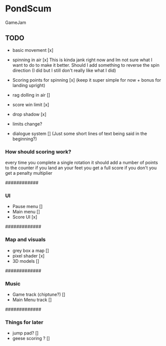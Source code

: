 # PondScum
 GameJam

## TODO
- basic movement [x]
- spinning in air [x]
       This is kinda jank right now and Im not sure what I want to do to make it better. Should I add something to reverse the spin direction (I did but I still don't really like what I did)
- Scoring points for spinning [x] (keep it super simple for now + bonus for landing upright)
- rag dolling in air []

- score win limit [x]
- drop shadow [x]
- limits change?
- dialogue system [] (Just some short lines of text being said in the beginning?)

### How should scoring work?
every time you complete a single rotation it should add a number of points to the counter
if you land an your feet you get a full score
if you don't you get a penalty multiplier

############
### UI
 - Pause menu []
 - Main menu []
 - Score UI [x]
 
#############
### Map and visuals
- grey box a map []
- pixel shader [x]
- 3D models []

#############
### Music
- Game track (chiptune?) []
- Main Menu track []

#############
### Things for later
- jump pad? []
- geese scoring ? []
